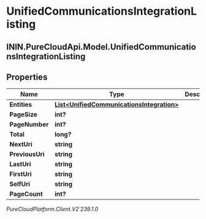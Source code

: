 # UnifiedCommunicationsIntegrationListing

## ININ.PureCloudApi.Model.UnifiedCommunicationsIntegrationListing

## Properties

|Name | Type | Description | Notes|
|------------ | ------------- | ------------- | -------------|
| **Entities** | [**List&lt;UnifiedCommunicationsIntegration&gt;**](UnifiedCommunicationsIntegration) |  | [optional] |
| **PageSize** | **int?** |  | [optional] |
| **PageNumber** | **int?** |  | [optional] |
| **Total** | **long?** |  | [optional] |
| **NextUri** | **string** |  | [optional] |
| **PreviousUri** | **string** |  | [optional] |
| **LastUri** | **string** |  | [optional] |
| **FirstUri** | **string** |  | [optional] |
| **SelfUri** | **string** |  | [optional] |
| **PageCount** | **int?** |  | [optional] |



_PureCloudPlatform.Client.V2 239.1.0_
